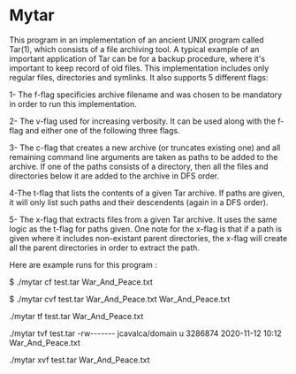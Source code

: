 # Mytar


This program in an implementation of an ancient UNIX program called Tar(1), which consists of a file archiving tool. A typical example of an important application of Tar can be for a backup procedure, where it's important to keep record of old files. This implementation includes only regular files, directories and symlinks. It also supports 5 different flags:

1- The f-flag specificies archive filename and was chosen to be mandatory in order to run this implementation. 

2- The v-flag used for increasing verbosity. It can be used along with the f-flag and either one of the following three flags.

3- The c-flag that creates a new archive (or truncates existing one) and all remaining command line arguments are taken as paths to be added to the archive. If one of the paths consists of a directory, then all the files and directories below it are added to the archive in DFS order. 

4-The t-flag that lists the contents of a given Tar archive. If paths are given, it will only list such paths and their descendents (again in a DFS order). 

5- The x-flag that extracts files from a given Tar archive. It uses the same logic as the t-flag for paths given. One note for the x-flag is that if a path is given where it includes non-existant parent directories, the x-flag will create all the parent directories in order to extract the path. 

Here are example runs for this program :

 $ ./mytar cf test.tar War_And_Peace.txt 
 
 $ ./mytar cvf test.tar War_And_Peace.txt 
War_And_Peace.txt

./mytar tf test.tar 
War_And_Peace.txt 

./mytar tvf test.tar 
-rw------- jcavalca/domain u        3286874 2020-11-12 10:12 War_And_Peace.txt 

./mytar xvf test.tar 
War_And_Peace.txt



